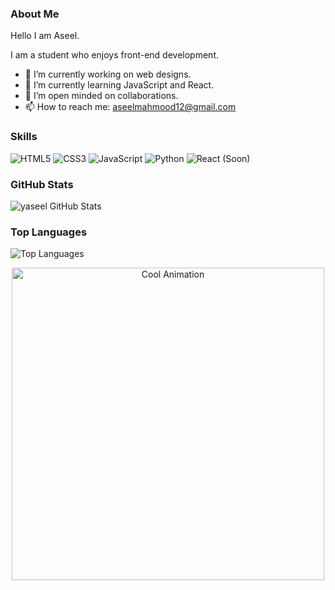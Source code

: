 ### About Me

Hello I am Aseel.

I am a student who enjoys front-end development.

- 🔭 I’m currently working on web designs.
- 🌱 I’m currently learning JavaScript and React.
- 👯 I’m open minded on collaborations.
- 📫 How to reach me: aseelmahmood12@gmail.com

### Skills

![HTML5](https://img.shields.io/badge/-HTML5-E34F26?style=flat-square&logo=html5&logoColor=white)
![CSS3](https://img.shields.io/badge/-CSS3-1572B6?style=flat-square&logo=css3)
![JavaScript](https://img.shields.io/badge/-JavaScript-EDD222?style=flat-square&logo=javascript&logoColor=white)
![Python](https://img.shields.io/badge/-Python-3670A0?style=flat-square&logo=python&logoColor=ffdd54)
![React](https://img.shields.io/badge/-React-61DAFB?style=flat-square&logo=react&logoColor=white) (Soon)

### GitHub Stats

![yaseel GitHub Stats](https://github-readme-stats.vercel.app/api?username=yaseel&show_icons=true&theme=radical)

### Top Languages

![Top Languages](https://github-readme-stats.vercel.app/api/top-langs/?username=yaseel&layout=compact&theme=radical)

<p align="center">
  <img src="https://i.giphy.com/3ov9jWu7BuHufyLs7m.webp" width="500" alt="Cool Animation">
</p>
